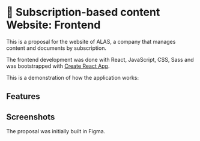 # :rocket: Subscription-based content Website: Frontend

This is a proposal for the website of ALAS, a company that manages content and documents by subscription.

The frontend development was done with React, JavaScript, CSS, Sass and was bootstrapped with [Create React App](https://create-react-app.dev/).

This is a demonstration of how the application works:


## Features


## Screenshots
The proposal was initially built in Figma.


<!--stackedit_data:
eyJoaXN0b3J5IjpbODE0Njc2MzY2LC02MzQwMDUwNzAsLTE4Nz
YzNDQ2NTFdfQ==
-->